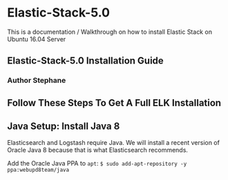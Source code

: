 # Elastic-Stack-5.0

This is a documentation / Walkthrough on how to install Elastic Stack on Ubuntu 16.04 Server

## Elastic-Stack-5.0 Installation Guide

### Author Stephane

## Follow These Steps To Get A Full ELK Installation

## Java Setup: Install Java 8

Elasticsearch and Logstash require Java. We will install a recent version of Oracle Java 8 because that is what Elasticsearch recommends.

Add the Oracle Java PPA to `apt`:
`$ sudo add-apt-repository -y ppa:webupd8team/java`